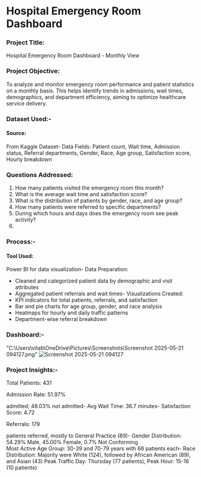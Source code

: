 # Hospital Emergency Room Dashboard

 ### Project Title:
 
 Hospital Emergency Room Dashboard - Monthly View
 
  ### Project Objective:
  
 To analyze and monitor emergency room performance and patient statistics on a monthly basis.
 This helps identify trends in admissions, wait times, demographics, and department efficiency,
 aiming to optimize healthcare service delivery.
 
  ### Dataset Used:- 
  
  #### Source:
  From Kaggle Dataset- Data Fields: Patient count, Wait time, Admission status, Referral departments, Gender, Race, Age
 group, Satisfaction score, Hourly breakdown
 
  ### Questions Addressed:
  
 1. How many patients visited the emergency room this month?
 2. What is the average wait time and satisfaction score?
 3. What is the distribution of patients by gender, race, and age group?
 4. How many patients were referred to specific departments?
 5. During which hours and days does the emergency room see peak activity?
 6. 
 ### Process:-
 
 #### Tool Used:
 Power BI for data visualization- Data Preparation:
  - Cleaned and categorized patient data by demographic and visit attributes
  - Aggregated patient referrals and wait times- Visualizations Created:
  - KPI indicators for total patients, referrals, and satisfaction
  - Bar and pie charts for age group, gender, and race analysis
  - Heatmaps for hourly and daily traffic patterns
  - Department-wise referral breakdown

### Dashboard:-
"C:\Users\vitab\OneDrive\Pictures\Screenshots\Screenshot 2025-05-21 094127.png"
![Screenshot 2025-05-21 094127](https://github.com/user-attachments/assets/fd370d7b-f490-4734-a851-5afe02852c5d)


### Project Insights:- 
 
 Total Patients: 431
 
 Admission Rate: 51.97% 
 
 admitted; 48.03%  not admitted- 
 Avg Wait Time: 36.7 
 minutes- Satisfaction Score: 4.72
 
 Referrals: 179 
 
 patients referred, mostly to General Practice (89)- 
 Gender Distribution: 54.29% Male, 45.00% Female, 0.7% Not Conforming  
 Most Active Age Group: 30-39 and 70-79 years with 66 patients each- 
 Race Distribution: Majority were White (124), followed by African American (89), and Asian (43)
 Peak Traffic Day: Thursday (77 patients), Peak Hour: 15-16 (10 patients)
 




 
